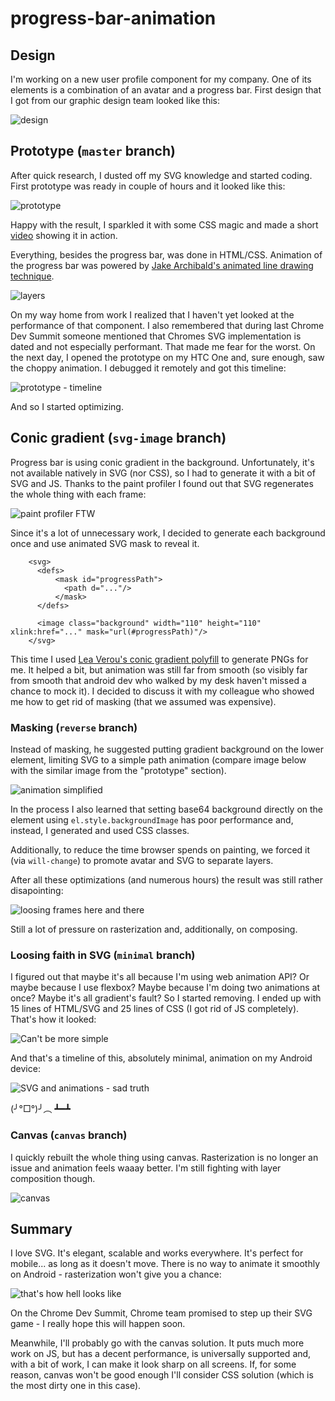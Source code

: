 # progress-bar-animation

## Design
I'm working on a new user profile component for my company. One of its elements is a combination of an avatar and a progress bar. First design that I got from our graphic design team looked like this:

![design](http://i.imgur.com/9HMJrVJ.png)

## Prototype (`master` branch)
After quick research, I dusted off my SVG knowledge and started coding. First prototype was ready in couple of hours and it looked like this:

![prototype](http://i.imgur.com/IwMzrfm.png)

Happy with the result, I sparkled it with some CSS magic and made a short [video](https://www.youtube.com/watch?v=CJpnURd2xw8) showing it in action.

Everything, besides the progress bar, was done in HTML/CSS. Animation of the progress bar was powered by [Jake Archibald's animated line drawing technique](https://jakearchibald.com/2013/animated-line-drawing-svg/).

![layers](http://i.imgur.com/vvNi0SC.png)

On my way home from work I realized that I haven't yet looked at the performance of that component. I also remembered that during last Chrome Dev Summit someone mentioned that Chromes SVG implementation is dated and not especially performant. That made me fear for the worst. On the next day, I opened the prototype on my HTC One and, sure enough, saw the choppy animation. I debugged it remotely and got this timeline:

![prototype - timeline](http://i.imgur.com/xsuGfvD.png)

And so I started optimizing.

## Conic gradient (`svg-image` branch)

Progress bar is using conic gradient in the background. Unfortunately, it's not available natively in SVG (nor CSS), so I had to generate it with a bit of SVG and JS. Thanks to the paint profiler I found out that SVG regenerates the whole thing with each frame:

![paint profiler FTW](http://i.imgur.com/QJlJ3hu.png)

Since it's a lot of unnecessary work, I decided to generate each background once and use animated SVG mask to reveal it.

```
    <svg>
      <defs>
          <mask id="progressPath">
            <path d="..."/>
          </mask>
      </defs>

      <image class="background" width="110" height="110" xlink:href="..." mask="url(#progressPath)"/>
    </svg>
```

This time I used [Lea Verou's conic gradient polyfill](https://leaverou.github.io/conic-gradient/) to generate PNGs for me.
It helped a bit, but animation was still far from smooth (so visibly far from smooth that android dev who walked by my desk haven't missed a chance to mock it). I decided to discuss it with my colleague who showed me how to get rid of masking (that we assumed was expensive).

### Masking (`reverse` branch)

Instead of masking, he suggested putting gradient background on the lower element, limiting SVG to a simple path animation (compare image below with the similar image from the "prototype" section).

![animation simplified](http://i.imgur.com/pj4hSPE.png)

In the process I also learned that setting base64 background directly on the element using `el.style.backgroundImage` has poor performance and, instead, I generated and used CSS classes.

Additionally, to reduce the time browser spends on painting, we forced it (via `will-change`) to promote avatar and SVG to separate layers.

After all these optimizations (and numerous hours) the result was still rather disapointing:

![loosing frames here and there](http://i.imgur.com/oZEedwu.png)

Still a lot of pressure on rasterization and, additionally, on composing.

### Loosing faith in SVG (`minimal` branch)

I figured out that maybe it's all because I'm using web animation API? Or maybe because I use flexbox? Maybe because I'm doing two animations at once? Maybe it's all gradient's fault? So I started removing. I ended up with 15 lines of HTML/SVG and 25 lines of CSS (I got rid of JS completely). That's how it looked:

![Can't be more simple](http://i.imgur.com/6ZPAKGZ.png)

And that's a timeline of this, absolutely minimal, animation on my Android device:

![SVG and animations - sad truth](http://i.imgur.com/6ABX4Ij.png)

(╯°□°)╯︵ ┻━┻

### Canvas (`canvas` branch)

I quickly rebuilt the whole thing using canvas. Rasterization is no longer an issue and animation feels waaay better. I'm still fighting with layer composition though.

![canvas](http://i.imgur.com/c8IClLc.png)

## Summary

I love SVG. It's elegant, scalable and works everywhere. It's perfect for mobile... as long as it doesn't move. There is no way to animate it smoothly on Android - rasterization won't give you a chance:

![that's how hell looks like](http://i.imgur.com/EfeuTsw.png)

On the Chrome Dev Summit, Chrome team promised to step up their SVG game - I really hope this will happen soon.

Meanwhile, I'll probably go with the canvas solution. It puts much more work on JS, but has a decent performance, is universally supported and, with a bit of work, I can make it look sharp on all screens. If, for some reason, canvas won't be good enough I'll consider CSS solution (which is the most dirty one in this case).
